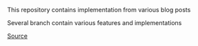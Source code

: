 This repository contains implementation from various blog posts

Several branch contain various features and implementations

[Source](https://blog.mindorks.com/implementing-paging-library-in-android)


